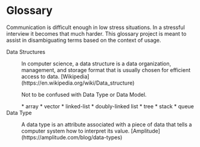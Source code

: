 # Glossary

Communication is difficult enough in low stress situations. In a stressful interview it becomes that much harder. This glossary project is meant to assist in disambiguating terms based on the context of usage.

<dl>
  <dt>
    Data Structures
  </dt>
  <dd>
    <p>In computer science, a data structure is a data organization, management, and storage format that is usually chosen for efficient access to data. [Wikipedia](https://en.wikipedia.org/wiki/Data_structure)</p>
    <p>Not to be confused with Data Type or Data Model.</p>
    * array
    * vector
    * linked-list
    * doubly-linked list
    * tree
    * stack
    * queue
  </dd>
  <dt>
    Data Type
  </dt>
  <dd>
    <p>A data type is an attribute associated with a piece of data that tells a computer system how to interpret its value. [Amplitude](https://amplitude.com/blog/data-types)</p>
  </dd>
</dl>
